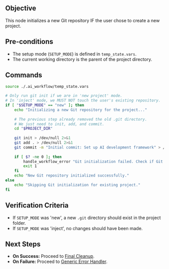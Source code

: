 ## Objective
This node initializes a new Git repository IF the user chose to create a new project.

## Pre-conditions
- The setup mode (`SETUP_MODE`) is defined in `temp_state.vars`.
- The current working directory is the parent of the project directory.

## Commands
```bash
source ./.ai_workflow/temp_state.vars

# Only run git init if we are in 'new project' mode.
# In 'inject' mode, we MUST NOT touch the user's existing repository.
if [ "$SETUP_MODE" == "new" ]; then
    echo "Initializing a new Git repository for the project..."
    
    # The previous step already removed the old .git directory.
    # We just need to init, add, and commit.
    cd "$PROJECT_DIR"
    
    git init > /dev/null 2>&1
    git add . > /dev/null 2>&1
    git commit -m "Initial commit: Set up AI development framework" > /dev/null 2>&1
    
    if [ $? -ne 0 ]; then
        handle_workflow_error "Git initialization failed. Check if Git is installed or if the directory is empty."
        exit 1
    fi
    echo "New Git repository initialized successfully."
else
    echo "Skipping Git initialization for existing project."
fi
```

## Verification Criteria
- If `SETUP_MODE` was 'new', a new `.git` directory should exist in the project folder.
- If `SETUP_MODE` was 'inject', no changes should have been made.

## Next Steps
- **On Success:** Proceed to [Final Cleanup](./05_cleanup.md).
- **On Failure:** Proceed to [Generic Error Handler](../../common/error.md).